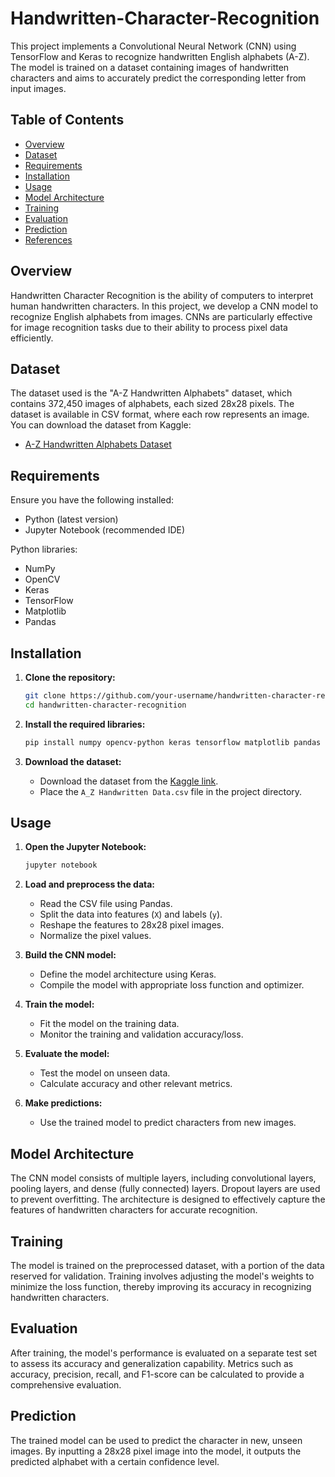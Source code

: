 # Handwritten-Character-Recognition

This project implements a Convolutional Neural Network (CNN) using TensorFlow and Keras to recognize handwritten English alphabets (A-Z). The model is trained on a dataset containing images of handwritten characters and aims to accurately predict the corresponding letter from input images.

## Table of Contents

- [Overview](#overview)
- [Dataset](#dataset)
- [Requirements](#requirements)
- [Installation](#installation)
- [Usage](#usage)
- [Model Architecture](#model-architecture)
- [Training](#training)
- [Evaluation](#evaluation)
- [Prediction](#prediction)
- [References](#references)

## Overview

Handwritten Character Recognition is the ability of computers to interpret human handwritten characters. In this project, we develop a CNN model to recognize English alphabets from images. CNNs are particularly effective for image recognition tasks due to their ability to process pixel data efficiently.

## Dataset

The dataset used is the "A-Z Handwritten Alphabets" dataset, which contains 372,450 images of alphabets, each sized 28x28 pixels. The dataset is available in CSV format, where each row represents an image. You can download the dataset from Kaggle:

- [A-Z Handwritten Alphabets Dataset](https://www.kaggle.com/datasets/sachinpatel21/az-handwritten-alphabets-in-csv-format)

## Requirements

Ensure you have the following installed:

- Python (latest version)
- Jupyter Notebook (recommended IDE)

Python libraries:

- NumPy
- OpenCV
- Keras
- TensorFlow
- Matplotlib
- Pandas

## Installation

1. **Clone the repository:**

   ```bash
   git clone https://github.com/your-username/handwritten-character-recognition.git
   cd handwritten-character-recognition
   ```

2. **Install the required libraries:**

   ```bash
   pip install numpy opencv-python keras tensorflow matplotlib pandas
   ```

3. **Download the dataset:**

   - Download the dataset from the [Kaggle link](https://www.kaggle.com/datasets/sachinpatel21/az-handwritten-alphabets-in-csv-format).
   - Place the `A_Z Handwritten Data.csv` file in the project directory.

## Usage

1. **Open the Jupyter Notebook:**

   ```bash
   jupyter notebook
   ```

2. **Load and preprocess the data:**

   - Read the CSV file using Pandas.
   - Split the data into features (`X`) and labels (`y`).
   - Reshape the features to 28x28 pixel images.
   - Normalize the pixel values.

3. **Build the CNN model:**

   - Define the model architecture using Keras.
   - Compile the model with appropriate loss function and optimizer.

4. **Train the model:**

   - Fit the model on the training data.
   - Monitor the training and validation accuracy/loss.

5. **Evaluate the model:**

   - Test the model on unseen data.
   - Calculate accuracy and other relevant metrics.

6. **Make predictions:**

   - Use the trained model to predict characters from new images.

## Model Architecture

The CNN model consists of multiple layers, including convolutional layers, pooling layers, and dense (fully connected) layers. Dropout layers are used to prevent overfitting. The architecture is designed to effectively capture the features of handwritten characters for accurate recognition.

## Training

The model is trained on the preprocessed dataset, with a portion of the data reserved for validation. Training involves adjusting the model's weights to minimize the loss function, thereby improving its accuracy in recognizing handwritten characters.

## Evaluation

After training, the model's performance is evaluated on a separate test set to assess its accuracy and generalization capability. Metrics such as accuracy, precision, recall, and F1-score can be calculated to provide a comprehensive evaluation.

## Prediction

The trained model can be used to predict the character in new, unseen images. By inputting a 28x28 pixel image into the model, it outputs the predicted alphabet with a certain confidence level.
